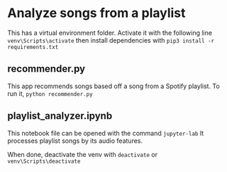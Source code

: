 # Analyze songs from a playlist

This has a virtual environment folder.  Activate it with the following line
`venv\Scripts\activate`
then install dependencies with 
`pip3 install -r requirements.txt`

## recommender.py
This app recommends songs based off a song from a Spotify playlist.
To run it, 
`python recommender.py`

## playlist_analyzer.ipynb
This notebook file can be opened with the command
`jupyter-lab`
It processes playlist songs by its audio features.

When done, deactivate the venv with 
`deactivate`
or
`venv\Scripts\deactivate`